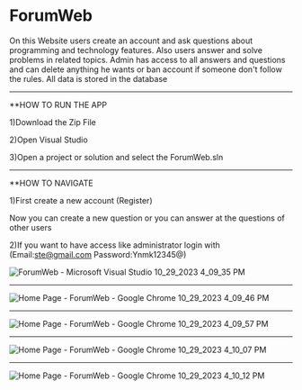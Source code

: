 # ForumWeb

On this Website users create an account and ask questions about programming and technology features.
Also users answer and solve problems in related topics. Admin has access to all answers and questions
and can delete anything he wants or ban account if someone don't follow the rules. All data is stored in the database

-----------------------------------------------------------------------------------------------------------------------------------------

**HOW TO RUN THE APP

1)Download the Zip File

2)Open Visual Studio

3)Open a project or solution and select the ForumWeb.sln

-----------------------------------------------------------------------------------------------------------------------------------------

**HOW TO NAVIGATE 

1)First create a new account (Register)

Now you can create a new question or you can answer at the questions of other users

2)If you want to have access like administrator login with (Email:ste@gmail.com Password:Ynmk12345@)



![ForumWeb - Microsoft Visual Studio 10_29_2023 4_09_35 PM](https://github.com/St0011/ForumWeb/assets/59256689/9ed3c319-7961-47f5-a94b-8a4a4e958d09)

-----------------------------------------------------------------------------------------------------------------------------------------

![Home Page - ForumWeb - Google Chrome 10_29_2023 4_09_46 PM](https://github.com/St0011/ForumWeb/assets/59256689/e4ceddae-34a9-4a39-b225-7b3d70d26027)

-----------------------------------------------------------------------------------------------------------------------------------------

![Home Page - ForumWeb - Google Chrome 10_29_2023 4_09_57 PM](https://github.com/St0011/ForumWeb/assets/59256689/cbf8034d-51cb-405c-99d5-e3158a20ec27)

-----------------------------------------------------------------------------------------------------------------------------------------

![Home Page - ForumWeb - Google Chrome 10_29_2023 4_10_07 PM](https://github.com/St0011/ForumWeb/assets/59256689/10d9801c-6db2-4320-8b31-9d91d8c0b44f)

-----------------------------------------------------------------------------------------------------------------------------------------

![Home Page - ForumWeb - Google Chrome 10_29_2023 4_10_12 PM](https://github.com/St0011/ForumWeb/assets/59256689/54846e4d-f1d2-4059-bd87-9ee3def70f4a)
